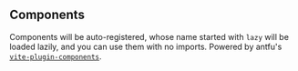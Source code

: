 ## Components
Components will be auto-registered, whose name started with `lazy` will be loaded lazily, and you can use them with no imports. Powered by antfu's [`vite-plugin-components`](https://github.com/antfu/vite-plugin-components).
